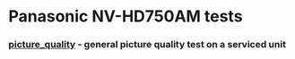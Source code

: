 # Panasonic NV-HD750AM tests

###  [picture_quality](picture_quality%2FREADME.md) - general picture quality test on a serviced unit